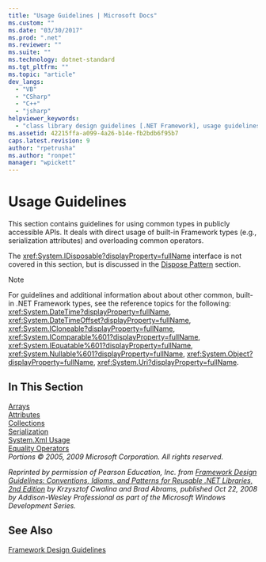 ```yaml
---
title: "Usage Guidelines | Microsoft Docs"
ms.custom: ""
ms.date: "03/30/2017"
ms.prod: ".net"
ms.reviewer: ""
ms.suite: ""
ms.technology: dotnet-standard
ms.tgt_pltfrm: ""
ms.topic: "article"
dev_langs: 
  - "VB"
  - "CSharp"
  - "C++"
  - "jsharp"
helpviewer_keywords: 
  - "class library design guidelines [.NET Framework], usage guidelines"
ms.assetid: 42215ffa-a099-4a26-b14e-fb2bdb6f95b7
caps.latest.revision: 9
author: "rpetrusha"
ms.author: "ronpet"
manager: "wpickett"
---
```

# Usage Guidelines
This section contains guidelines for using common types in publicly accessible APIs. It deals with direct usage of built-in Framework types (e.g., serialization attributes) and overloading common operators.  
  
 The <xref:System.IDisposable?displayProperty=fullName> interface is not covered in this section, but is discussed in the [Dispose Pattern](../../../docs/standard/design-guidelines/dispose-pattern.md) section.  
  
> [!NOTE]
>  For guidelines and additional information about about other common, built-in .NET Framework types, see the reference topics for the following: <xref:System.DateTime?displayProperty=fullName>, <xref:System.DateTimeOffset?displayProperty=fullName>, <xref:System.ICloneable?displayProperty=fullName>, <xref:System.IComparable%601?displayProperty=fullName>, <xref:System.IEquatable%601?displayProperty=fullName>, <xref:System.Nullable%601?displayProperty=fullName>, <xref:System.Object?displayProperty=fullName>, <xref:System.Uri?displayProperty=fullName>.  
  
## In This Section  
 [Arrays](../../../docs/standard/design-guidelines/arrays.md)  
 [Attributes](../../../docs/standard/design-guidelines/attributes.md)  
 [Collections](http://msdn.microsoft.com/library/02586e4c-851d-41d0-a722-feb11c17c74c)  
 [Serialization](../../../docs/standard/design-guidelines/serialization.md)  
 [System.Xml Usage](../../../docs/standard/design-guidelines/system-xml-usage.md)  
 [Equality Operators](../../../docs/standard/design-guidelines/equality-operators.md)  
 *Portions © 2005, 2009 Microsoft Corporation. All rights reserved.*  
  
 *Reprinted by permission of Pearson Education, Inc. from [Framework Design Guidelines: Conventions, Idioms, and Patterns for Reusable .NET Libraries, 2nd Edition](http://www.informit.com/store/framework-design-guidelines-conventions-idioms-and-9780321545619) by Krzysztof Cwalina and Brad Abrams, published Oct 22, 2008 by Addison-Wesley Professional as part of the Microsoft Windows Development Series.*  
  
## See Also  
 [Framework Design Guidelines](../../../docs/standard/design-guidelines/index.md)